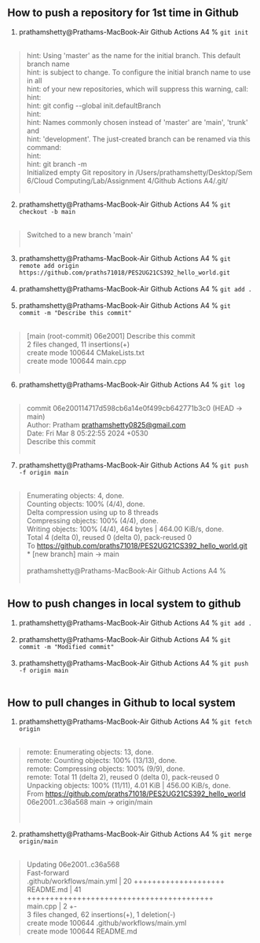 ## How to push a repository for 1st time in Github 
1. prathamshetty@Prathams-MacBook-Air Github Actions A4 % ```git init``` <br><br>
>hint: Using 'master' as the name for the initial branch. This default branch name  <br>
hint: is subject to change. To configure the initial branch name to use in all <br>
hint: of your new repositories, which will suppress this warning, call: <br>
hint:  <br>
hint:   git config --global init.defaultBranch <name> <br>
hint:  <br>
hint: Names commonly chosen instead of 'master' are 'main', 'trunk' and <br>
hint: 'development'. The just-created branch can be renamed via this command: <br>
hint:  <br>
hint:   git branch -m <name> <br>
Initialized empty Git repository in /Users/prathamshetty/Desktop/Sem 6/Cloud Computing/Lab/Assignment 4/Github Actions A4/.git/ <br> <br>
2. prathamshetty@Prathams-MacBook-Air Github Actions A4 %  ```git checkout -b main ``` <br><br>
>Switched to a new branch 'main' <br> <br>
3. prathamshetty@Prathams-MacBook-Air Github Actions A4 %  ```git remote add origin https://github.com/praths71018/PES2UG21CS392_hello_world.git  ```<br> <br>
4. prathamshetty@Prathams-MacBook-Air Github Actions A4 %  ```git add . ``` <br> <br>
5. prathamshetty@Prathams-MacBook-Air Github Actions A4 %  ```git commit -m "Describe this commit"  ```<br><br>
>[main (root-commit) 06e2001] Describe this commit <br>
 2 files changed, 11 insertions(+) <br>
 create mode 100644 CMakeLists.txt <br>
 create mode 100644 main.cpp <br> <br>
6. prathamshetty@Prathams-MacBook-Air Github Actions A4 %  ```git log```<br><br>
>commit 06e200114717d598cb6a14e0f499cb642771b3c0 (HEAD -> main) <br>
Author: Pratham <prathamshetty0825@gmail.com> <br>
Date:   Fri Mar 8 05:22:55 2024 +0530 <br>
    Describe this commit 
 <br> <br>
7. prathamshetty@Prathams-MacBook-Air Github Actions A4 %  ```git push -f origin main ``` <br><br>
>Enumerating objects: 4, done. <br>
Counting objects: 100% (4/4), done. <br>
Delta compression using up to 8 threads <br>
Compressing objects: 100% (4/4), done. <br>
Writing objects: 100% (4/4), 464 bytes | 464.00 KiB/s, done. <br>
Total 4 (delta 0), reused 0 (delta 0), pack-reused 0<br>
To https://github.com/praths71018/PES2UG21CS392_hello_world.git<br>
 <blink>*</blink> [new branch]      main -> main <br> <br>
prathamshetty@Prathams-MacBook-Air Github Actions A4 %
<br><br>

## How to push changes in local system to github
1. prathamshetty@Prathams-MacBook-Air Github Actions A4 %  ```git add .``` <br> <br>
2. prathamshetty@Prathams-MacBook-Air Github Actions A4 %  ```git commit -m "Modified commit"  ```<br><br>
3. prathamshetty@Prathams-MacBook-Air Github Actions A4 %  ```git push -f origin main ``` <br><br>

## How to pull changes in Github to local system
1. prathamshetty@Prathams-MacBook-Air Github Actions A4 %  ```git fetch origin```<br><br>

>remote: Enumerating objects: 13, done.<br>
remote: Counting objects: 100% (13/13), done.<br>
remote: Compressing objects: 100% (9/9), done.<br>
remote: Total 11 (delta 2), reused 0 (delta 0), pack-reused 0<br>
Unpacking objects: 100% (11/11), 4.01 KiB | 456.00 KiB/s, done.<br>
From https://github.com/praths71018/PES2UG21CS392_hello_world<br>
   06e2001..c36a568  main       -> origin/main<br>
<br><br>

2. prathamshetty@Prathams-MacBook-Air Github Actions A4 %  ```git merge origin/main```<br><br>

>Updating 06e2001..c36a568<br>
Fast-forward<br>
 .github/workflows/main.yml | 20 ++++++++++++++++++++<br>
 README.md                  | 41 +++++++++++++++++++++++++++++++++++++++++<br>
 main.cpp                   |  2 +-<br>
 3 files changed, 62 insertions(+), 1 deletion(-)<br>
 create mode 100644 .github/workflows/main.yml<br>
 create mode 100644 README.md<br>
